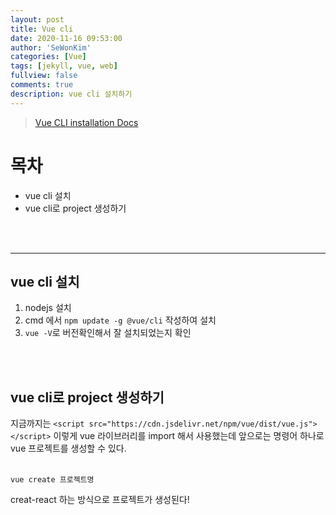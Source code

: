 ```yaml
---
layout: post
title: Vue cli
date: 2020-11-16 09:53:00
author: 'SeWonKim'
categories: [Vue]
tags: [jekyll, vue, web]
fullview: false
comments: true
description: vue cli 설치하기
---
```


> [Vue CLI installation Docs](https://cli.vuejs.org/guide/installation.html)

# 목차

- vue cli 설치
- vue cli로 project 생성하기

&nbsp;  
&nbsp;

---

## vue cli 설치

1. nodejs 설치
2. cmd 에서 `npm update -g @vue/cli` 작성하여 설치
3. `vue -V`로 버전확인해서 잘 설치되었는지 확인

&nbsp;  
&nbsp;

## vue cli로 project 생성하기

지금까지는 `<script src="https://cdn.jsdelivr.net/npm/vue/dist/vue.js"></script>` 이렇게 vue 라이브러리를 import 해서 사용했는데 앞으로는 명령어 하나로 vue 프로젝트를 생성할 수 있다.

&nbsp;  
`vue create 프로젝트명`
&nbsp;

creat-react 하는 방식으로 프로젝트가 생성된다!

&nbsp;  
&nbsp;
